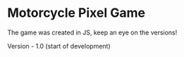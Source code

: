 # Motorcycle Pixel Game
The game was created in JS, keep an eye on the versions!

Version - 1.0 (start of development)